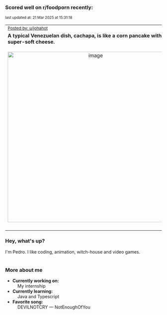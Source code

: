 ### Scored well on r/foodporn recently:

<p align="left"><sub>last updated at: 21 Mar 2025 at 15:31:18</sub></p>

|   |
| --- |
| <sub>[Posted by: u/johahot][source]</sub> |
| **A typical Venezuelan dish, cachapa, is like a corn pancake with tasty, super-soft cheese.** | 
|<p align="center"> <img alt="image" src="https://i.redd.it/tyuiasn4ncpe1.jpeg" width="550" /> </p>|
|   |

### Hey, what's up?

I'm Pedro. I like coding, animation, witch-house and video games.<br><br>

### More about me
- **Currently working on:**  
&nbsp;&nbsp;&nbsp;&nbsp;My internship
- **Currently learning:**  
&nbsp;&nbsp;&nbsp;&nbsp;Java and Typescript
- **Favorite song:**  
&nbsp;&nbsp;&nbsp;&nbsp;DEVILNOTCRY — NotEnoughOfYou<br><br>

  



  
  
  
[linkedin]: https://linkedin.com/in/pedro-h-r-gomes-8a487b14a/
[gmail]: mailto:pilique11@gmail.com
[source]: https://reddit.com/r/FoodPorn/comments/1jdtdz9/a_typical_venezuelan_dish_cachapa_is_like_a_corn/
[redditAPI]: https://www.reddit.com/dev/api/